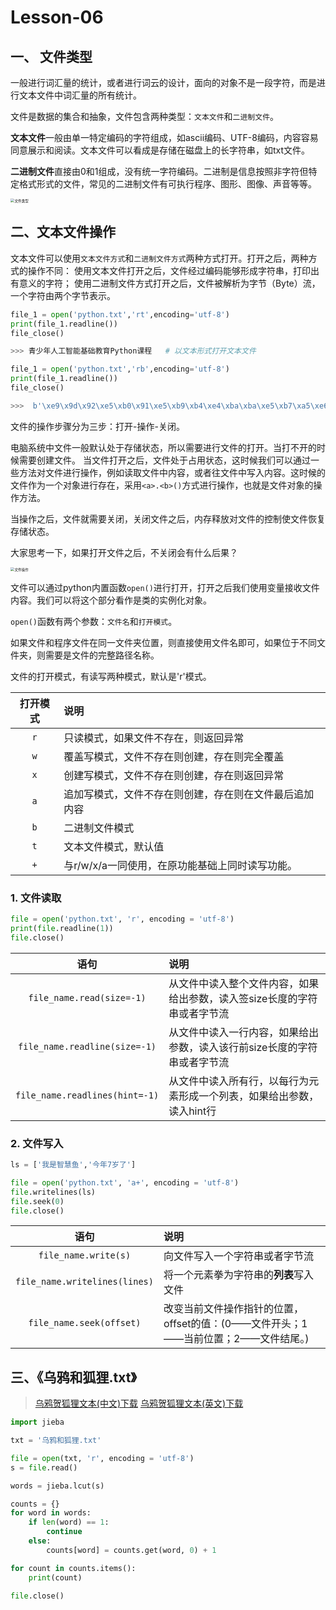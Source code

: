 # **Lesson-06**

## 一、 文件类型

一般进行词汇量的统计，或者进行词云的设计，面向的对象不是一段字符，而是进行文本文件中词汇量的所有统计。

文件是数据的集合和抽象，文件包含两种类型：`文本文件`和`二进制文件`。

**文本文件**一般由单一特定编码的字符组成，如ascii编码、UTF-8编码，内容容易同意展示和阅读。文本文件可以看成是存储在磁盘上的长字符串，如txt文件。

**二进制文件**直接由0和1组成，没有统一字符编码。二进制是信息按照非字符但特定格式形式的文件，常见的二进制文件有可执行程序、图形、图像、声音等等。

<img src='_media/3-6-1.png' alt='文件类型' style='zoom:40%;'/>

## 二、文本文件操作

文本文件可以使用`文本文件方式`和`二进制文件方式`两种方式打开。打开之后，两种方式的操作不同：
使用文本文件打开之后，文件经过编码能够形成字符串，打印出有意义的字符；
使用二进制文件方式打开之后，文件被解析为字节（Byte）流，一个字符由两个字节表示。

```python
file_1 = open('python.txt','rt',encoding='utf-8')
print(file_1.readline())
file_close()

>>> 青少年人工智能基础教育Python课程   # 以文本形式打开文本文件

file_1 = open('python.txt','rb',encoding='utf-8')
print(file_1.readline())
file_close()

>>>  b'\xe9\x9d\x92\xe5\xb0\x91\xe5\xb9\xb4\xe4\xba\xba\xe5\xb7\xa5\xe6\x99\xba\xe8\x83\xbd\xe5\x9f\xba\xe7\xa1\x80\xe6\x95\x99\xe8\x82\xb2python\xe8\xaf\xbe\xe7\xa8\x8b\r\n'   # 以二进制形式打开文本文件
```

文件的操作步骤分为三步：打开-操作-关闭。

电脑系统中文件一般默认处于存储状态，所以需要进行文件的打开。当打不开的时候需要创建文件。
当文件打开之后，文件处于占用状态，这时候我们可以通过一些方法对文件进行操作，例如读取文件中内容，或者往文件中写入内容。这时候的文件作为一个对象进行存在，采用`<a>.<b>()`方式进行操作，也就是文件对象的操作方法。

当操作之后，文件就需要关闭，关闭文件之后，内存释放对文件的控制使文件恢复存储状态。

大家思考一下，如果打开文件之后，不关闭会有什么后果？

<img src='_media/3-6-2.png' alt='文件操作' style='zoom:40%;'/>

文件可以通过python内置函数`open()`进行打开，打开之后我们使用变量接收文件内容。我们可以将这个部分看作是类的实例化对象。

`open()`函数有两个参数：`文件名`和`打开模式`。

如果文件和程序文件在同一文件夹位置，则直接使用文件名即可，如果位于不同文件夹，则需要是文件的完整路径名称。

文件的打开模式，有读写两种模式，默认是'r'模式。

|打开模式|说明|
|:---:|:---|
|`r`|只读模式，如果文件不存在，则返回异常|
|`w`|	覆盖写模式，文件不存在则创建，存在则完全覆盖|
|`x`|	创建写模式，文件不存在则创建，存在则返回异常|
|`a`|	追加写模式，文件不存在则创建，存在则在文件最后追加内容|
|`b`|	二进制文件模式|
|`t`|	文本文件模式，默认值|
|`+`|	与r/w/x/a一同使用，在原功能基础上同时读写功能。|

### 1. 文件读取

```python
file = open('python.txt', 'r', encoding = 'utf-8')
print(file.readline(1))
file.close()
```

|语句|说明|
|:---:|:---|
|`file_name.read(size=-1)`|从文件中读入整个文件内容，如果给出参数，读入签size长度的字符串或者字节流
|`file_name.readline(size=-1)`|从文件中读入一行内容，如果给出参数，读入该行前size长度的字符串或者字节流
|`file_name.readlines(hint=-1)`|从文件中读入所有行，以每行为元素形成一个列表，如果给出参数，读入hint行

### 2. 文件写入

```python
ls = ['我是智慧鱼','今年7岁了']

file = open('python.txt', 'a+', encoding = 'utf-8')
file.writelines(ls)
file.seek(0)
file.close()
```

|语句|说明|
|:---:|:---|
|`file_name.write(s)`|向文件写入一个字符串或者字节流
|`file_name.writelines(lines)`|将一个元素拳为字符串的**列表**写入文件
|`file_name.seek(offset)`|改变当前文件操作指针的位置，offset的值：(0——文件开头；1——当前位置；2——文件结尾。)

## 三、《乌鸦和狐狸.txt》


> <a href="_media/乌鸦和狐狸.txt" title="乌鸦和狐狸" download="乌鸦和狐狸.txt">乌鸦贺狐狸文本(中文)下载</a>
> <a href="_media/crow and fox.txt" title="乌鸦和狐狸" download="crow and fox.txt">乌鸦贺狐狸文本(英文)下载</a>

```python
import jieba

txt = '乌鸦和狐狸.txt'

file = open(txt, 'r', encoding = 'utf-8')
s = file.read()

words = jieba.lcut(s)

counts = {}
for word in words:
    if len(word) == 1:
        continue
    else:
        counts[word] = counts.get(word, 0) + 1

for count in counts.items():
    print(count)
    
file.close()

```